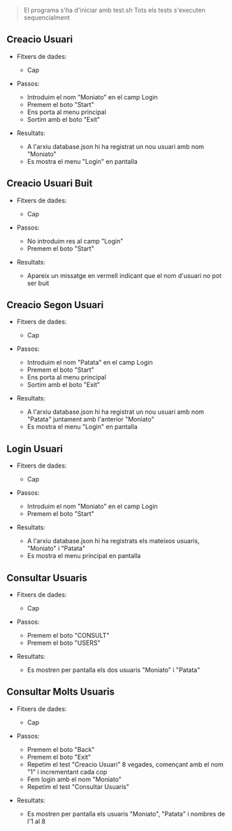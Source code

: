 > El programa s'ha d'iniciar amb test.sh
> Tots els tests s'executen sequencialment

## Creacio Usuari
- Fitxers de dades:
    - Cap

- Passos:
    - Introduim el nom "Moniato" en el camp Login
    - Premem el boto "Start"
    - Ens porta al menu principal
    - Sortim amb el boto "Exit"

- Resultats: 
    - A l'arxiu database.json hi ha registrat un nou usuari amb nom "Moniato"
    - Es mostra el menu "Login" en pantalla


## Creacio Usuari Buit
- Fitxers de dades:
    - Cap

- Passos:
    - No introduim res al camp "Login"
    - Premem el boto "Start"

- Resultats:
    - Apareix un missatge en vermell indicant que el nom d'usuari no pot ser buit


## Creacio Segon Usuari
- Fitxers de dades:
    - Cap

- Passos:
    - Introduim el nom "Patata" en el camp Login
    - Premem el boto "Start"
    - Ens porta al menu principal
    - Sortim amb el boto "Exit"

- Resultats: 
    - A l'arxiu database.json hi ha registrat un nou usuari amb nom "Patata" juntament amb l'anterior "Moniato"
    - Es mostra el menu "Login" en pantalla


## Login Usuari
- Fitxers de dades:
    - Cap

- Passos:
    - Introduim el nom "Moniato" en el camp Login
    - Premem el boto "Start"

- Resultats: 
    - A l'arxiu database.json hi ha registrats els mateixos usuaris, "Moniato" i "Patata"
    - Es mostra el menu principal en pantalla


## Consultar Usuaris
- Fitxers de dades:
    - Cap

- Passos:
    - Premem el boto "CONSULT"
    - Premem el boto "USERS"

- Resultats: 
    - Es mostren per pantalla els dos usuaris "Moniato" i "Patata"


## Consultar Molts Usuaris
- Fitxers de dades:
    - Cap

- Passos:
    - Premem el boto "Back"
    - Premem el boto "Exit"
    - Repetim el test "Creacio Usuari" 8 vegades, començant amb el nom "1" i incrementant cada cop
    - Fem login amb el nom "Moniato"
    - Repetim el test "Consultar Usuaris"

- Resultats: 
    - Es mostren per pantalla els usuaris "Moniato", "Patata" i nombres de l'1 al 8